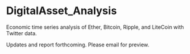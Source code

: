 # DigitalAsset_Analysis
Economic time series analysis of Ether, Bitcoin, Ripple, and LiteCoin with Twitter data. 

Updates and report forthcoming. Please email for preview.
